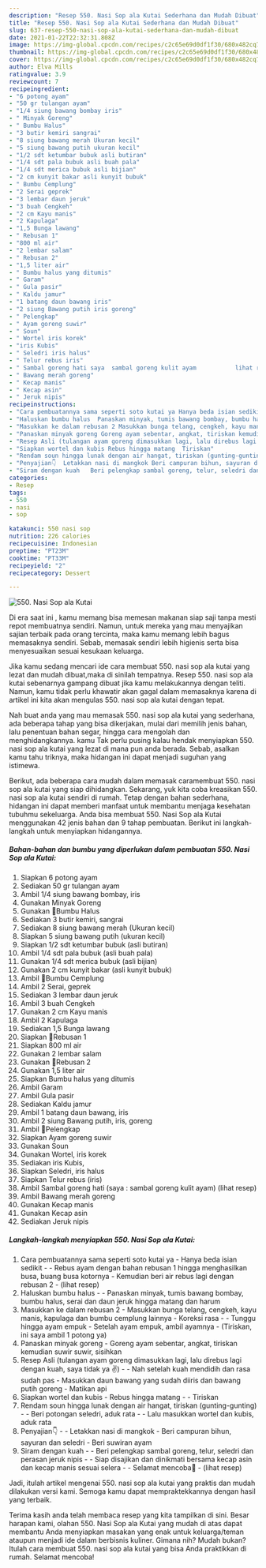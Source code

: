 ```yaml
---
description: "Resep 550. Nasi Sop ala Kutai Sederhana dan Mudah Dibuat"
title: "Resep 550. Nasi Sop ala Kutai Sederhana dan Mudah Dibuat"
slug: 637-resep-550-nasi-sop-ala-kutai-sederhana-dan-mudah-dibuat
date: 2021-01-22T22:32:31.808Z
image: https://img-global.cpcdn.com/recipes/c2c65e69d0df1f30/680x482cq70/550-nasi-sop-ala-kutai-foto-resep-utama.jpg
thumbnail: https://img-global.cpcdn.com/recipes/c2c65e69d0df1f30/680x482cq70/550-nasi-sop-ala-kutai-foto-resep-utama.jpg
cover: https://img-global.cpcdn.com/recipes/c2c65e69d0df1f30/680x482cq70/550-nasi-sop-ala-kutai-foto-resep-utama.jpg
author: Elva Mills
ratingvalue: 3.9
reviewcount: 7
recipeingredient:
- "6 potong ayam"
- "50 gr tulangan ayam"
- "1/4 siung bawang bombay iris"
- " Minyak Goreng"
- " Bumbu Halus"
- "3 butir kemiri sangrai"
- "8 siung bawang merah Ukuran kecil"
- "5 siung bawang putih ukuran kecil"
- "1/2 sdt ketumbar bubuk asli butiran"
- "1/4 sdt pala bubuk asli buah pala"
- "1/4 sdt merica bubuk asli bijian"
- "2 cm kunyit bakar asli kunyit bubuk"
- " Bumbu Cemplung"
- "2 Serai geprek"
- "3 lembar daun jeruk"
- "3 buah Cengkeh"
- "2 cm Kayu manis"
- "2 Kapulaga"
- "1,5 Bunga lawang"
- " Rebusan 1"
- "800 ml air"
- "2 lembar salam"
- " Rebusan 2"
- "1,5 liter air"
- " Bumbu halus yang ditumis"
- " Garam"
- " Gula pasir"
- " Kaldu jamur"
- "1 batang daun bawang iris"
- "2 siung Bawang putih iris goreng"
- " Pelengkap"
- " Ayam goreng suwir"
- " Soun"
- " Wortel iris korek"
- "iris Kubis"
- " Seledri iris halus"
- " Telur rebus iris"
- " Sambal goreng hati saya  sambal goreng kulit ayam           lihat resep"
- " Bawang merah goreng"
- " Kecap manis"
- " Kecap asin"
- " Jeruk nipis"
recipeinstructions:
- "Cara pembuatannya sama seperti soto kutai ya Hanya beda isian sedikit  Rebus ayam dengan bahan rebusan 1 hingga menghasilkan busa, buang busa kotornya Kemudian beri air rebus lagi dengan rebusan 2           (lihat resep)"
- "Haluskan bumbu halus  Panaskan minyak, tumis bawang bombay, bumbu halus, serai dan daun jeruk hingga matang dan harum"
- "Masukkan ke dalam rebusan 2 Masukkan bunga telang, cengkeh, kayu manis, kapulaga dan bumbu cemplung lainnya Koreksi rasa  Tunggu hingga ayam empuk  Setelah ayam empuk, ambil ayamnya (Tiriskan, ini saya ambil 1 potong ya)"
- "Panaskan minyak goreng Goreng ayam sebentar, angkat, tiriskan kemudian suwir suwir, sisihkan"
- "Resep Asli (tulangan ayam goreng dimasukkan lagi, lalu direbus lagi dengan kuah, saya tidak ya ✌️)  Nah setelah kuah mendidih dan rasa sudah pas Masukkan daun bawang yang sudah diiris dan bawang putih goreng Matikan api"
- "Siapkan wortel dan kubis Rebus hingga matang  Tiriskan"
- "Rendam soun hingga lunak dengan air hangat, tiriskan (gunting-gunting)  Beri potongan seledri, aduk rata  Lalu masukkan wortel dan kubis, aduk rata"
- "Penyajian👇  Letakkan nasi di mangkok Beri campuran bihun, sayuran dan seledri Beri suwiran ayam"
- "Siram dengan kuah   Beri pelengkap sambal goreng, telur, seledri dan perasan jeruk nipis  Siap disajikan dan dinikmati bersama kecap asin dan kecap manis sesuai selera  Selamat mencoba💜           (lihat resep)"
categories:
- Resep
tags:
- 550
- nasi
- sop

katakunci: 550 nasi sop 
nutrition: 226 calories
recipecuisine: Indonesian
preptime: "PT23M"
cooktime: "PT33M"
recipeyield: "2"
recipecategory: Dessert

---
```



![550. Nasi Sop ala Kutai](https://img-global.cpcdn.com/recipes/c2c65e69d0df1f30/680x482cq70/550-nasi-sop-ala-kutai-foto-resep-utama.jpg)

Di era  saat ini , kamu memang bisa memesan makanan siap saji tanpa mesti repot membuatnya sendiri. Namun, untuk mereka yang mau menyajikan sajian terbaik pada orang tercinta, maka kamu memang lebih bagus memasaknya sendiri. Sebab, memasak sendiri lebih higienis serta bisa menyesuaikan sesuai kesukaan keluarga.

Jika kamu sedang mencari ide cara membuat 550. nasi sop ala kutai yang lezat dan mudah dibuat,maka di sinilah tempatnya. Resep 550. nasi sop ala kutai  sebenarnya gampang dibuat jika kamu melakukannya dengan teliti. Namun, kamu tidak perlu khawatir akan gagal dalam memasaknya 
karena di artikel ini kita akan mengulas 550. nasi sop ala kutai dengan tepat.  



Nah buat anda yang mau memasak 550. nasi sop ala kutai yang sederhana, ada beberapa tahap yang bisa dikerjakan, mulai dari memilih jenis bahan, lalu penentuan bahan segar, hingga cara mengolah dan menghidangkannya. kamu Tak perlu pusing kalau hendak menyiapkan 550. nasi sop ala kutai yang lezat di mana pun anda berada. Sebab, asalkan kamu  tahu triknya, maka hidangan ini dapat menjadi suguhan yang istimewa.

Berikut, ada beberapa cara mudah dalam memasak caramembuat 550. nasi sop ala kutai yang siap dihidangkan. Sekarang, yuk kita coba kreasikan 550. nasi sop ala kutai sendiri di rumah. Tetap dengan bahan sederhana, hidangan ini dapat memberi manfaat untuk membantu menjaga kesehatan tubuhmu sekeluarga. Anda bisa membuat 550. Nasi Sop ala Kutai menggunakan 42 jenis bahan dan 9 tahap pembuatan. Berikut ini langkah-langkah untuk menyiapkan hidangannya.

<!--inarticleads1-->

##### Bahan-bahan dan bumbu yang diperlukan dalam pembuatan 550. Nasi Sop ala Kutai:

1. Siapkan 6 potong ayam
1. Sediakan 50 gr tulangan ayam
1. Ambil 1/4 siung bawang bombay, iris
1. Gunakan  Minyak Goreng
1. Gunakan  📌Bumbu Halus
1. Sediakan 3 butir kemiri, sangrai
1. Sediakan 8 siung bawang merah (Ukuran kecil)
1. Siapkan 5 siung bawang putih (ukuran kecil)
1. Siapkan 1/2 sdt ketumbar bubuk (asli butiran)
1. Ambil 1/4 sdt pala bubuk (asli buah pala)
1. Gunakan 1/4 sdt merica bubuk (asli bijian)
1. Gunakan 2 cm kunyit bakar (asli kunyit bubuk)
1. Ambil  📌Bumbu Cemplung
1. Ambil 2 Serai, geprek
1. Sediakan 3 lembar daun jeruk
1. Ambil 3 buah Cengkeh
1. Gunakan 2 cm Kayu manis
1. Ambil 2 Kapulaga
1. Sediakan 1,5 Bunga lawang
1. Siapkan  📌Rebusan 1
1. Siapkan 800 ml air
1. Gunakan 2 lembar salam
1. Gunakan  📌Rebusan 2
1. Gunakan 1,5 liter air
1. Siapkan  Bumbu halus yang ditumis
1. Ambil  Garam
1. Ambil  Gula pasir
1. Sediakan  Kaldu jamur
1. Ambil 1 batang daun bawang, iris
1. Ambil 2 siung Bawang putih, iris, goreng
1. Ambil  📌Pelengkap
1. Siapkan  Ayam goreng suwir
1. Gunakan  Soun
1. Gunakan  Wortel, iris korek
1. Sediakan iris Kubis,
1. Siapkan  Seledri, iris halus
1. Siapkan  Telur rebus (iris)
1. Ambil  Sambal goreng hati (saya : sambal goreng kulit ayam)           (lihat resep)
1. Ambil  Bawang merah goreng
1. Gunakan  Kecap manis
1. Gunakan  Kecap asin
1. Sediakan  Jeruk nipis




<!--inarticleads2-->

##### Langkah-langkah menyiapkan 550. Nasi Sop ala Kutai:

1. Cara pembuatannya sama seperti soto kutai ya - Hanya beda isian sedikit -  - Rebus ayam dengan bahan rebusan 1 hingga menghasilkan busa, buang busa kotornya - Kemudian beri air rebus lagi dengan rebusan 2 -           (lihat resep)
1. Haluskan bumbu halus -  - Panaskan minyak, tumis bawang bombay, bumbu halus, serai dan daun jeruk hingga matang dan harum
1. Masukkan ke dalam rebusan 2 - Masukkan bunga telang, cengkeh, kayu manis, kapulaga dan bumbu cemplung lainnya - Koreksi rasa -  - Tunggu hingga ayam empuk  - Setelah ayam empuk, ambil ayamnya - (Tiriskan, ini saya ambil 1 potong ya)
1. Panaskan minyak goreng - Goreng ayam sebentar, angkat, tiriskan kemudian suwir suwir, sisihkan
1. Resep Asli (tulangan ayam goreng dimasukkan lagi, lalu direbus lagi dengan kuah, saya tidak ya ✌️) -  - Nah setelah kuah mendidih dan rasa sudah pas - Masukkan daun bawang yang sudah diiris dan bawang putih goreng - Matikan api
1. Siapkan wortel dan kubis - Rebus hingga matang -  - Tiriskan
1. Rendam soun hingga lunak dengan air hangat, tiriskan (gunting-gunting) -  - Beri potongan seledri, aduk rata -  - Lalu masukkan wortel dan kubis, aduk rata
1. Penyajian👇 -  - Letakkan nasi di mangkok - Beri campuran bihun, sayuran dan seledri - Beri suwiran ayam
1. Siram dengan kuah  -  - Beri pelengkap sambal goreng, telur, seledri dan perasan jeruk nipis -  - Siap disajikan dan dinikmati bersama kecap asin dan kecap manis sesuai selera -  - Selamat mencoba💜 -           (lihat resep)




Jadi, itulah artikel mengenai  550. nasi sop ala kutai  yang praktis dan mudah dilakukan versi kami. Semoga kamu dapat mempraktekkannya dengan hasil yang terbaik. 

Terima kasih anda telah membaca resep yang kita tampilkan di sini. Besar harapan kami, olahan  550. Nasi Sop ala Kutai yang mudah di atas dapat membantu Anda menyiapkan masakan yang enak untuk keluarga/teman ataupun menjadi ide dalam berbisnis kuliner. Gimana nih? Mudah bukan? Itulah cara membuat 550. nasi sop ala kutai yang bisa Anda praktikkan di rumah. Selamat mencoba!

